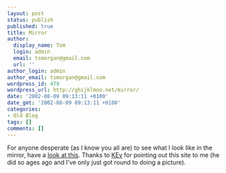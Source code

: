 ```yaml
---
layout: post
status: publish
published: true
title: Mirror
author:
  display_name: Tom
  login: admin
  email: tsmorgan@gmail.com
  url: ''
author_login: admin
author_email: tsmorgan@gmail.com
wordpress_id: 479
wordpress_url: http://ghijklmno.net/mirror/
date: '2002-08-09 09:13:11 +0100'
date_gmt: '2002-08-09 09:13:11 +0100'
categories:
- Old Blog
tags: []
comments: []
---
```

<p>For anyone desperate (as I know you all are) to see what I look like in the mirror, have a <a href="http://www.mirrorproject.com/mirror/?id=8533">look at this</a>. Thanks to <a href="http://sorehead.org">KEv</a> for pointing out this site to me (he did so ages ago and I&#8217;ve only just got round to doing a picture).</p>

